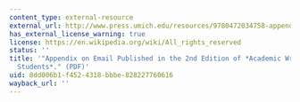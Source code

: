 ```yaml
---
content_type: external-resource
external_url: http://www.press.umich.edu/resources/9780472034758-appendix.pdf
has_external_license_warning: true
license: https://en.wikipedia.org/wiki/All_rights_reserved
status: ''
title: '"Appendix on Email Published in the 2nd Edition of *Academic Writing for Graduate
  Students*." (PDF)'
uid: 8dd006b1-f452-4318-bbbe-828227760616
wayback_url: ''
---
```

